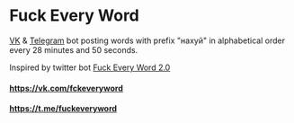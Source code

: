 # Fuck Every Word

[VK] & [Telegram] bot posting words with prefix "нахуй" in alphabetical order every 28 minutes and 50 seconds.

Inspired by twitter bot [Fuck Every Word 2.0]

#### https://vk.com/fckeveryword
#### https://t.me/fuckeveryword

[VK]: <https://vk.com/fckeveryword>
[Telegram]: <https://t.me/fuckeveryword>
[Fuck Every Word 2.0]: <https://twitter.com/fckeveryword>
